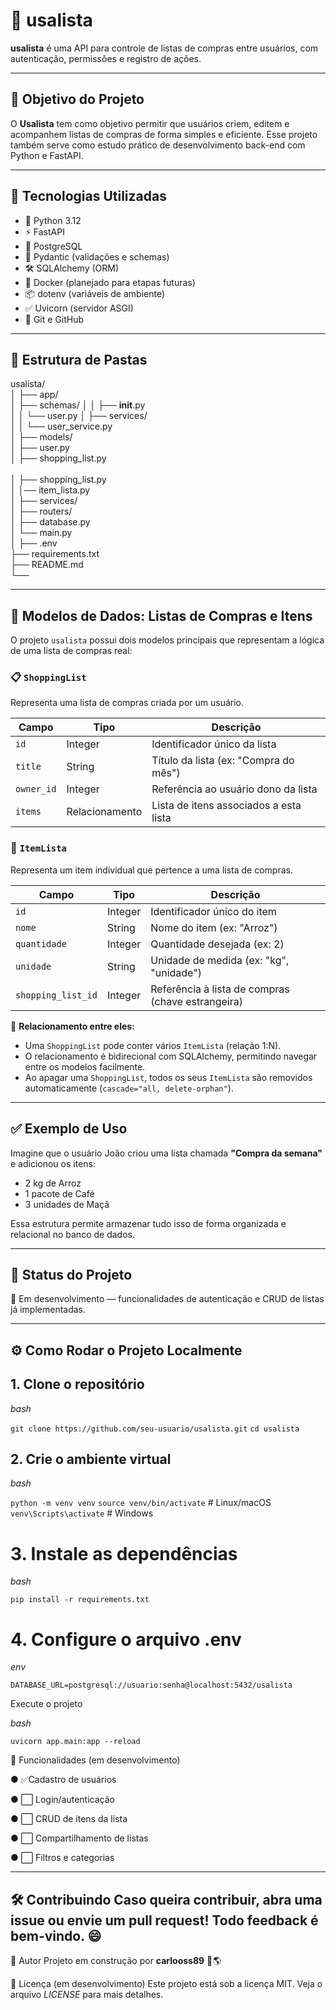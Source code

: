 #  🛒 usalista

**usalista** é uma API para controle de listas de compras entre usuários, com autenticação, permissões e registro de ações.

---

## 🚀 Objetivo do Projeto

O **Usalista** tem como objetivo permitir que usuários criem, editem e acompanhem listas de compras de forma simples e eficiente. Esse projeto também serve como estudo prático de desenvolvimento back-end com Python e FastAPI.

---

## 🧱 Tecnologias Utilizadas

- 🐍 Python 3.12
- ⚡ FastAPI
- 🐘 PostgreSQL
- 🔐 Pydantic (validações e schemas)
- 🛠️ SQLAlchemy (ORM)
- 🐳 Docker (planejado para etapas futuras)
- 📦 dotenv (variáveis de ambiente)
- ✅ Uvicorn (servidor ASGI)
- 📁 Git e GitHub

---

## 📁 Estrutura de Pastas

usalista/ <br>
│
├── app/ <br>
│   ├── schemas/
│   │   ├── __init__.py<br>
│   │   └── user.py
│   ├── services/ <br>
│   │   └── user_service.py <br>
│   ├── models/ <br>
│   ├── user.py <br>
│   ├── shopping_list.py <br>  
│   ├── shopping_list.py <br> 
│   │── item_lista.py <br>
│   ├── services/ <br>
│   ├── routers/ <br>
│   ├── database.py <br>
│   └── main.py <br>
│
├── .env <br>
├── requirements.txt <br>
├── README.md <br>
└──  <br>

---

## 🧩 Modelos de Dados: Listas de Compras e Itens

O projeto `usalista` possui dois modelos principais que representam a lógica de uma lista de compras real:

### 📋 `ShoppingList`

Representa uma lista de compras criada por um usuário.

| Campo         | Tipo     | Descrição                                |
|---------------|----------|------------------------------------------|
| `id`          | Integer  | Identificador único da lista             |
| `title`       | String   | Título da lista (ex: "Compra do mês")    |
| `owner_id`    | Integer  | Referência ao usuário dono da lista      |
| `items`       | Relacionamento | Lista de itens associados a esta lista |

### 🛒 `ItemLista`

Representa um item individual que pertence a uma lista de compras.

| Campo             | Tipo     | Descrição                                  |
|-------------------|----------|--------------------------------------------|
| `id`              | Integer  | Identificador único do item                |
| `nome`            | String   | Nome do item (ex: "Arroz")                 |
| `quantidade`      | Integer  | Quantidade desejada (ex: 2)                |
| `unidade`         | String   | Unidade de medida (ex: "kg", "unidade")    |
| `shopping_list_id`| Integer  | Referência à lista de compras (chave estrangeira) |

🔁 **Relacionamento entre eles:**
- Uma `ShoppingList` pode conter vários `ItemLista` (relação 1:N).
- O relacionamento é bidirecional com SQLAlchemy, permitindo navegar entre os modelos facilmente.
- Ao apagar uma `ShoppingList`, todos os seus `ItemLista` são removidos automaticamente (`cascade="all, delete-orphan"`).

---

## ✅ Exemplo de Uso

Imagine que o usuário João criou uma lista chamada **"Compra da semana"** e adicionou os itens:

- 2 kg de Arroz
- 1 pacote de Café
- 3 unidades de Maçã

Essa estrutura permite armazenar tudo isso de forma organizada e relacional no banco de dados.

---

## 📌 Status do Projeto

🚧 Em desenvolvimento — funcionalidades de autenticação e CRUD de listas já implementadas.

---

## ⚙️ Como Rodar o Projeto Localmente

## 1. **Clone o repositório**

*bash*

```git clone https://github.com/seu-usuario/usalista.git```
```cd usalista```

## 2. Crie o ambiente virtual

*bash*

```python -m venv venv```
```source venv/bin/activate```  # Linux/macOS
```venv\Scripts\activate```     # Windows

# 3. Instale as dependências

*bash*

```pip install -r requirements.txt```

# 4. Configure o arquivo .env

*env*

```DATABASE_URL=postgresql://usuario:senha@localhost:5432/usalista```

Execute o projeto

*bash*

```uvicorn app.main:app --reload```

🧪 Funcionalidades (em desenvolvimento)

● ✅Cadastro de usuários

● ⬜ Login/autenticação

● ⬜ CRUD de itens da lista

● ⬜ Compartilhamento de listas

● ⬜ Filtros e categorias

---
🛠️ Contribuindo
Caso queira contribuir, abra uma issue ou envie um pull request! Todo feedback é bem-vindo. 😄
---

📌 Autor
Projeto em construção por **carlooss89** 🚀🌎

📃 Licença (em desenvolvimento)
Este projeto está sob a licença MIT. Veja o arquivo *LICENSE* para mais detalhes.
